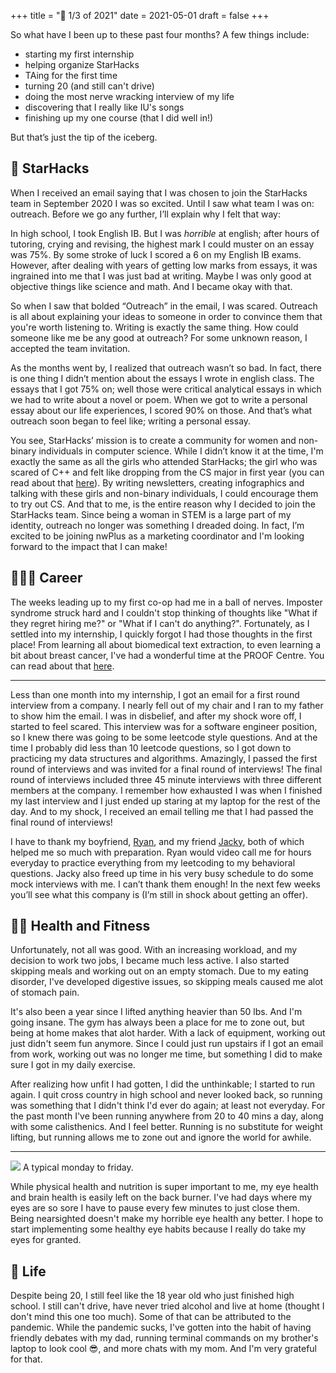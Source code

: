 +++
title = "🤔 1/3 of 2021"
date = 2021-05-01
draft = false
+++

So what have I been up to these past four months? <!-- more --> A few things include:
- starting my first internship
- helping organize StarHacks
- TAing for the first time
- turning 20 (and still can't drive)
- doing the most nerve wracking interview of my life
- discovering that I really like IU's songs
- finishing up my one course (that I did well in!)
 
But that’s just the tip of the iceberg.
 

## 🌟 StarHacks
When I received an email saying that I was chosen to join the StarHacks team in September 2020 I was so excited. Until I saw what team I was on: outreach. Before we go any further, I’ll explain why I felt that way:
 
In high school, I took English IB. But I was *horrible* at english; after hours of tutoring, crying and revising, the highest mark I could muster on an essay was 75%. By some stroke of luck I scored a 6 on my English IB exams. However, after dealing with years of getting low marks from essays, it was ingrained into me that I was just bad at writing. Maybe I was only good at objective things like science and math. And I became okay with that. 
 
So when I saw that bolded “Outreach” in the email, I was scared. Outreach is all about explaining your ideas to someone in order to convince them that you're worth listening to. Writing is exactly the same thing. How could someone like me be any good at outreach? For some unknown reason, I accepted the team invitation. 
 
As the months went by, I realized that outreach wasn’t so bad. In fact, there is one thing I didn’t mention about the essays I wrote in english class. The essays that I got 75% on; well those were critical analytical essays in which we had to write about a novel or poem. When we got to write a personal essay about our life experiences, I scored 90% on those. And that’s what outreach soon began to feel like; writing a personal essay. 
 
You see, StarHacks’ mission is to create a community for women and non-binary individuals in computer science. While I didn’t know it at the time, I'm exactly the same as all the girls who attended StarHacks; the girl who was scared of C++ and felt like dropping from the CS major in first year (you can read about that [here](/blog/cs-bchem)). By writing newsletters, creating infographics and talking with these girls and non-binary individuals, I could encourage them to try out CS. And that to me, is the entire reason why I decided to join the StarHacks team. Since being a woman in STEM is a large part of my identity, outreach no longer was something I dreaded doing. In fact, I’m excited to be joining nwPlus as a marketing coordinator and I'm looking forward to the impact that I can make!

<!-- I also led two workshops!
<div class="blog-items mobile-col">
{{ youtube(id="PI1UBi3kbBU") }}
{{ youtube(id="x6XzlRSlbCI") }}
</div> -->
 
## 👩🏻‍💻 Career
The weeks leading up to my first co-op had me in a ball of nerves. Imposter syndrome struck hard and I couldn't stop thinking of thoughts like "What if they regret hiring me?" or "What if I can't do anything?". Fortunately, as I settled into my internship, I quickly forgot I had those thoughts in the first place! From learning all about biomedical text extraction, to even learning a bit about breast cancer, I've had a wonderful time at the PROOF Centre. You can read about that [here](/blog/my-first-internship/).

---

Less than one month into my internship, I got an email for a first round interview from a company. I nearly fell out of my chair and I ran to my father to show him the email. I was in disbelief, and after my shock wore off, I started to feel scared. This interview was for a software engineer position, so I knew there was going to be some leetcode style questions. And at the time I probably did less than 10 leetcode questions, so I got down to practicing my data structures and algorithms. Amazingly, I passed the first round of interviews and was invited for a final round of interviews! The final round of interviews included three 45 minute interviews with three different members at the company. I remember how exhausted I was when I finished my last interview and I just ended up staring at my laptop for the rest of the day. And to my shock, I received an email telling me that I had passed the final round of interviews! 
 
I have to thank my boyfriend, [Ryan](https://github.com/rmehri01), and my friend [Jacky](https://github.com/jackyzha0), both of which helped me so much with preparation. Ryan would video call me for hours everyday to practice everything from my leetcoding to my behavioral questions. Jacky also freed up time in his very busy schedule to do some mock interviews with me. I can’t thank them enough! In the next few weeks you’ll see what this company is (I’m still in shock about getting an offer).
 
 
## 🏋️‍♀️ Health and Fitness 
Unfortunately, not all was good. With an increasing workload, and my decision to work two jobs, I became much less active. I also started skipping meals and working out on an empty stomach. Due to my eating disorder, I've developed digestive issues, so skipping meals caused me alot of stomach pain. 

It's also been a year since I lifted anything heavier than 50 lbs. And I'm going insane. The gym has always been a place for me to zone out, but being at home makes that alot harder. With a lack of equipment, working out just didn't seem fun anymore. Since I could just run upstairs if I got an email from work, working out was no longer me time, but something I did to make sure I got in my daily exercise.

After realizing how unfit I had gotten, I did the unthinkable; I started to run again. I quit cross country in high school and never looked back, so running was something that I didn't think I'd ever do again; at least not everyday. For the past month I've been running anywhere from 20 to 40 mins a day, along with some calisthenics. And I feel better. Running is no substitute for weight lifting, but running allows me to zone out and ignore the world for awhile. 

--- 

<img src="/res/schedule.png">
A typical monday to friday.

While physical health and nutrition is super important to me, my eye health and brain health is easily left on the back burner. I've had days where my eyes are so sore I have to pause every few minutes to just close them. Being nearsighted doesn't make my horrible eye health any better. I hope to start implementing some healthy eye habits because I really do take my eyes for granted.

## 🤔 Life
Despite being 20, I still feel like the 18 year old who just finished high school. I still can't drive, have never tried alcohol and live at home (thought I don't mind this one too much). Some of that can be attributed to the pandemic. While the pandemic sucks, I've gotten into the habit of having friendly debates with my dad, running terminal commands on my brother's laptop to look cool 😎, and more chats with my mom. And I'm very grateful for that.